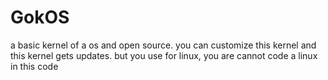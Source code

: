 # GokOS
a basic kernel of a os and open source.
you can customize this kernel and this kernel gets updates.
but you use for linux, you are cannot code a linux in this code
